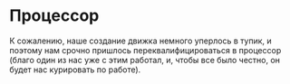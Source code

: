 # Процессор
К сожалению, наше создание движка немного уперлось в тупик, и поэтому нам срочно пришлось переквалифицироваться в процессор (благо один из нас уже с этим работал, и, чтобы все было честно, он будет нас курировать по работе).  